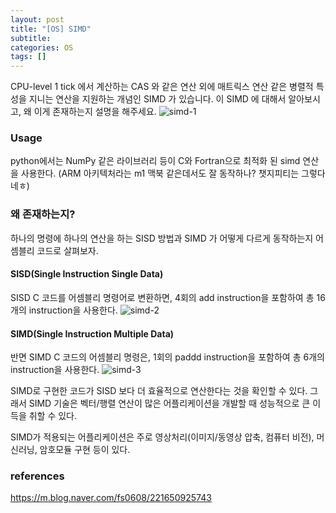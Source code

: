 ```yaml
---
layout: post
title: "[OS] SIMD"
subtitle:
categories: OS
tags: []
---
```



CPU-level 1 tick 에서 계산하는 CAS 와 같은 연산 외에 매트릭스 연산 같은 병렬적 특성을 지니는 연산을 지원하는 개념인 SIMD 가 있습니다. 이 SIMD 에 대해서 알아보시고, 왜 이게 존재하는지 설명을 해주세요.
![simd-1](https://github.com/aohus/aohus.github.io/blob/main/assets/images/posts/os-231206-01.jpng)


### Usage
python에서는 NumPy 같은 라이브러리 등이 C와 Fortran으로 최적화 된 simd 연산을 사용한다. (ARM 아키텍처라는 m1 맥북 같은데서도 잘 동작하나? 챗지피티는 그렇다네ㅎ)

### 왜 존재하는지?

하나의 명령에 하나의 연산을 하는 SISD 방법과 SIMD 가 어떻게 다르게 동작하는지 어셈블리 코드로 살펴보자. 
#### SISD(Single Instruction Single Data)
SISD C 코드를 어셈블리 명령어로 변환하면, 4회의 add instruction을 포함하여 총 16개의 instruction을 사용한다. 
![simd-2](https://github.com/aohus/aohus.github.io/blob/main/assets/images/posts/os-231206-02.jpng)

#### SIMD(Single Instruction Multiple Data)
반면 SIMD C 코드의 어셈블리 명령은, 1회의 paddd instruction을 포함하여 총 6개의 instruction을 사용한다. 
![simd-3](https://github.com/aohus/aohus.github.io/blob/main/assets/images/posts/os-231206-03.jpng)

SIMD로 구현한 코드가 SISD 보다 더 효율적으로 연산한다는 것을 확인할 수 있다. 그래서 SIMD 기술은 벡터/행렬 연산이 많은 어플리케이션을 개발할 때 성능적으로 큰 이득을 취할 수 있다. 

SIMD가 적용되는 어플리케이션은 주로 영상처리(이미지/동영상 압축, 컴퓨터 비전), 머신러닝, 암호모듈 구현 등이 있다. 


### references
https://m.blog.naver.com/fs0608/221650925743